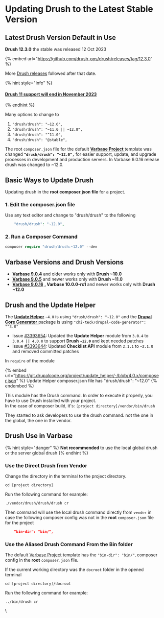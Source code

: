 # Updating Drush to the Latest Stable Version

## Latest Drush Version Default in Use

**Drush 12.3.0** the stable was released 12 Oct 2023

{% embed url="https://github.com/drush-ops/drush/releases/tag/12.3.0" %}

More [Drush releases](https://github.com/drush-ops/drush/releases) followed after that date.

{% hint style="info" %}
#### [Drush 11 support will end in November 2023](https://www.drush.org/12.x/install/#drupal-compatibility)
{% endhint %}

Many options to change to

1. `"drush/drush": "~12.0",`
2. `"drush/drush": "~11.0 || ~12.0",`
3. `"drush/drush": "^11.0",`
4. `"drush/drush": "@stable",`

The root `composer.json` file for the default [**Varbase Project** ](https://github.com/Vardot/varbase-project/blob/9.0.x/composer.json#L40)template was changed **`"drush/drush": "~12.0",`** for easier support, update, and upgrade processes in development and production servers. In Varbase 9.0.16 release drush was changed to  \~12.0.



## Basic Ways to **U**pdate **Drush**

&#x20;Updating drush in the **root composer.json file** for a project.

### 1. Edit the composer.json file

Use any text editor and change to "drush/drush" to the following

```php
    "drush/drush": "~12.0",
```

### 2. Run a Composer Command

```php
composer require "drush/drush:~12.0" --dev
```

## Varbase Versions and Drush Versions

* [**Varbase 9.0.4**](https://www.drupal.org/project/varbase/releases/9.0.4) and older works only with **Drush \~10.0**
* [**Varbase 9.0.5**](https://www.drupal.org/project/varbase/releases/9.0.5) and newer works only with **Drush \~11.0**
* [**Varbase 9.0.16**](https://www.drupal.org/project/varbase/releases/9.0.16) **, Varbase 10.0.0-rc1** and newer works only with **Drush \~12.0**

## **Drush and the Update Helper**

The [**Update Helper**](https://www.drupal.org/project/update\_helper) `~4.0` is using `"drush/drush": "~12.0"` and the [**Drupal Core Generator** ](https://github.com/Chi-teck/drupal-code-generator) package is using `"chi-teck/drupal-code-generator": "^3.0"`

* Issue [#3393654](https://www.drupal.org/i/3393654): Updated the **Update Helper** module from `3.0.4` to `3.0.4 || 4.0.0` to support **Drush `~12.0`** and kept needed patches
* Issue [#3393644](https://www.drupal.org/i/3393644): Updated **Checklist API** module from `2.1.1` to `~2.1.0` and removed committed patches

In `require` of the module

{% embed url="https://git.drupalcode.org/project/update_helper/-/blob/4.0.x/composer.json" %}
Update Helper composer.json file has "drush/drush": "\~12.0"
{% endembed %}

This module has the Drush command. In order to execute it properly, you have to use Drush installed with your project.\
In the case of composer build, it's: `[project directory]/vendor/bin/drush`

They started to ask developers to use the drush command. not the one in the global, the one in the vendor.

## Drush Use in Varbase

{% hint style="danger" %}
**Not recommended** to use the local global drush or the server global drush
{% endhint %}

### Use the Direct Drush from Vendor

Change the directory in the terminal to the project directory.

```
cd [project directory]
```

Run the following command for example:

```
./vendor/drush/drush/drush cr
```

Then command will use the local drush command directly from `vender` in case the following composer config was not in the **root** `composer.json` file for the project

```json
    "bin-dir": "bin/",
```

### Use the Aliased Drush Command From the Bin folder

The default [Varbase Project](https://github.com/Vardot/varbase-project/blob/9.0.x/composer.json#L42) template has the  `"bin-dir": "bin/",`composer config in the **root** `composer.json` file.

If the current working directory was the `docroot` folder in the opened terminal

```
cd [project directory]/docroot
```

Run the following command for example:

```
../bin/drush cr
```

\
